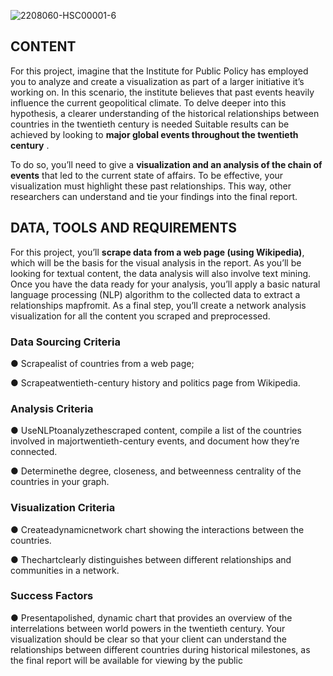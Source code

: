 ![2208060-HSC00001-6](https://github.com/user-attachments/assets/bc1e6ca0-d023-4cc5-880d-8f8b8d1a2836)

 ## CONTENT
 
For this project, imagine that the Institute for Public Policy has employed you to analyze and create a visualization as part of a larger initiative it’s working on. In this scenario, the institute believes that past events heavily influence the current geopolitical climate. To delve deeper into this hypothesis, a clearer understanding of the historical relationships between countries in the twentieth century is needed Suitable results can be achieved by looking to **major global events throughout the twentieth century** . 

To do so, you’ll need to give a **visualization and an analysis of the chain of events** that led to the current state of affairs.
To be effective, your visualization must highlight these past relationships. This way, other researchers can understand and tie your findings into the final report.

## DATA, TOOLS AND REQUIREMENTS 

 For this project, you’ll **scrape data from a web page (using Wikipedia)**, which will be the basis for the visual analysis in the report. As you’ll be looking for textual content, the data analysis will also involve text mining. 
 Once you have the data ready for your analysis, you’ll apply a basic natural language processing (NLP) algorithm to the collected data to extract a relationships mapfromit. As a final step, you’ll create a network analysis visualization for all the content you scraped and preprocessed.
 
 
### Data Sourcing Criteria

 ● Scrapealist of countries from a web page;
 
 ● Scrapeatwentieth-century history and politics page from Wikipedia.
 

### Analysis Criteria
 
 ● UseNLPtoanalyzethescraped content, compile a list of the countries involved in majortwentieth-century events, and document how they’re connected.
 
 ● Determinethe degree, closeness, and betweenness centrality of the countries in your
 graph.
 
 
### Visualization Criteria
 
 ● Createadynamicnetwork chart showing the interactions between the countries.
 
 ● Thechartclearly distinguishes between different relationships and communities in a
 network.
 
 
### Success Factors
 
 ● Presentapolished, dynamic chart that provides an overview of the interrelations between world powers in the twentieth century. Your visualization should be clear so that your client can understand the relationships between different countries during historical milestones, as the final report will be available for viewing by the public
